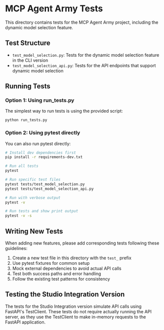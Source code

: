 # MCP Agent Army Tests

This directory contains tests for the MCP Agent Army project, including the dynamic model selection feature.

## Test Structure

- `test_model_selection.py`: Tests for the dynamic model selection feature in the CLI version
- `test_model_selection_api.py`: Tests for the API endpoints that support dynamic model selection

## Running Tests

### Option 1: Using run_tests.py

The simplest way to run tests is using the provided script:

```bash
python run_tests.py
```

### Option 2: Using pytest directly

You can also run pytest directly:

```bash
# Install dev dependencies first
pip install -r requirements-dev.txt

# Run all tests
pytest

# Run specific test files
pytest tests/test_model_selection.py
pytest tests/test_model_selection_api.py

# Run with verbose output
pytest -v

# Run tests and show print output
pytest -v -s
```

## Writing New Tests

When adding new features, please add corresponding tests following these guidelines:

1. Create a new test file in this directory with the `test_` prefix
2. Use pytest fixtures for common setup
3. Mock external dependencies to avoid actual API calls
4. Test both success paths and error handling
5. Follow the existing test patterns for consistency

## Testing the Studio Integration Version

The tests for the Studio Integration version simulate API calls using FastAPI's TestClient. 
These tests do not require actually running the API server, as they use the TestClient
to make in-memory requests to the FastAPI application. 